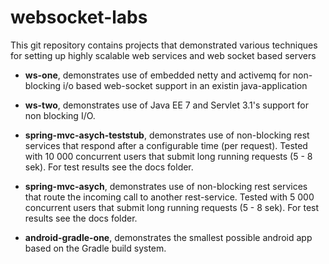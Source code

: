 # websocket-labs

This git repository contains projects that demonstrated various techniques for setting up highly scalable web services and web socket based servers

- **ws-one**, demonstrates use of embedded netty and activemq for non-blocking i/o based web-socket support in an existin java-application

- **ws-two**, demonstrates use of Java EE 7 and Servlet 3.1's support for non blocking I/O.

- **spring-mvc-asych-teststub**, demonstrates use of non-blocking rest services that respond after a configurable time (per request). Tested with 10 000 concurrent users that submit long running requests (5 - 8 sek). For test results see the docs folder.

- **spring-mvc-asych**, demonstrates use of non-blocking rest services that route the incoming call to another rest-service. Tested with 5 000 concurrent users that submit long running requests (5 - 8 sek). For test results see the docs folder.

- **android-gradle-one**, demonstrates the smallest possible android app based on the Gradle build system.

